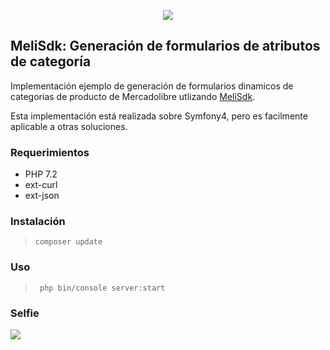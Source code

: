<p align="center">
<img src="https://avatars1.githubusercontent.com/u/49149236"/>
</p>

## MeliSdk: Generación de formularios de atributos de categoría

Implementación ejemplo de generación de formularios dinamicos de categorias de producto
de Mercadolibre utlizando [MeliSdk](https://github.com/tecnogo/meli-sdk).

Esta implementación está realizada sobre Symfony4, pero es facilmente aplicable a otras soluciones.

### Requerimientos

 * PHP 7.2
 * ext-curl
 * ext-json

### Instalación

> `composer update`

### Uso

> ` php bin/console server:start`

### Selfie

<img src="http://i.imgur.com/4tXjUTg.png"/>
